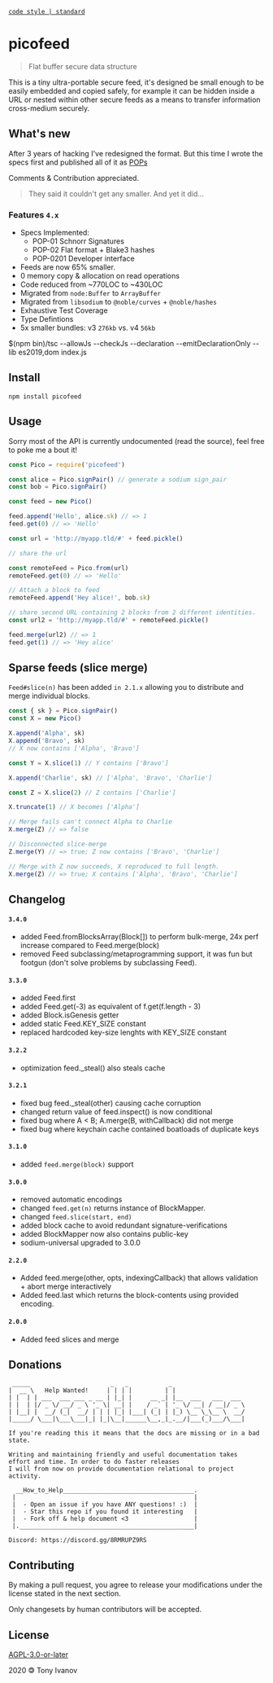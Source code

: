 [`code style | standard`](https://standardjs.com/)
# picofeed

> Flat buffer secure data structure

This is a tiny ultra-portable secure feed, it's designed be small enough to be easily
embedded and copied safely, for example it can be hidden inside a URL or nested within other
secure feeds as a means to transfer information cross-medium securely.

## What's new

After 3 years of hacking I've redesigned the format.
But this time I wrote the specs first and published all of it as [POPs](https://github.com/decentlabs-north/pops)

Comments &amp; Contribution appreciated.

> They said it couldn't get any smaller.
> And yet it did...

### Features `4.x`

- Specs Implemented:
  - POP-01 Schnorr Signatures
  - POP-02 Flat format + Blake3 hashes
  - POP-0201 Developer interface
- Feeds are now 65% smaller.
- 0 memory copy &amp; allocation on read operations
- Code reduced from ~770LOC to ~430LOC
- Migrated from `node:Buffer` to `ArrayBuffer`
- Migrated from `libsodium` to `@noble/curves` + `@noble/hashes`
- Exhaustive Test Coverage
- Type Defintions
- 5x smaller bundles: v3 `276kb` vs. v4 `56kb`

$(npm bin)/tsc --allowJs --checkJs --declaration --emitDeclarationOnly --lib es2019,dom index.js
## <a name="install"></a> Install

```
npm install picofeed
```

## <a name="usage"></a> Usage

Sorry most of the API is currently undocumented (read the source),
feel free to poke me a bout it!

```js
const Pico = require('picofeed')

const alice = Pico.signPair() // generate a sodium sign_pair
const bob = Pico.signPair()

const feed = new Pico()

feed.append('Hello', alice.sk) // => 1
feed.get(0) // => 'Hello'

const url = 'http://myapp.tld/#' + feed.pickle()

// share the url

const remoteFeed = Pico.from(url)
remoteFeed.get(0) // => 'Hello'

// Attach a block to feed
remoteFeed.append('Hey alice!', bob.sk)

// share second URL containing 2 blocks from 2 different identities.
const url2 = 'http://myapp.tld/#' + remoteFeed.pickle()

feed.merge(url2) // => 1
feed.get(1) // => 'Hey alice'
```

## Sparse feeds (slice merge)

`Feed#slice(n)` has been added `in 2.1.x` allowing you
to distribute and merge individual blocks.

```js
const { sk } = Pico.signPair()
const X = new Pico()

X.append('Alpha', sk)
X.append('Bravo', sk)
// X now contains ['Alpha', 'Bravo']

const Y = X.slice(1) // Y contains ['Bravo']

X.append('Charlie', sk) // ['Alpha', 'Bravo', 'Charlie']

const Z = X.slice(2) // Z contains ['Charlie']

X.truncate(1) // X becomes ['Alpha']

// Merge fails can't connect Alpha to Charlie
X.merge(Z) // => false

// Disconnected slice-merge
Z.merge(Y) // => true; Z now contains ['Bravo', 'Charlie']

// Merge with Z now succeeds, X reproduced to full length.
X.merge(Z) // => true; X contains ['Alpha', 'Bravo', 'Charlie']
```

## Changelog
#### `3.4.0`
- added Feed.fromBlocksArray(Block[]) to perform bulk-merge, 24x perf increase compared to Feed.merge(block)
- removed Feed subclassing/metaprogramming support, it was fun but footgun (don't solve problems by subclassing Feed).

#### `3.3.0`
- added Feed.first
- added Feed.get(-3) as equivalent of f.get(f.length - 3)
- added Block.isGenesis getter
- added static Feed.KEY_SIZE constant
- replaced hardcoded key-size lenghts with KEY_SIZE constant

#### `3.2.2`
- optimization feed._steal() also steals cache

#### `3.2.1`
- fixed bug feed._steal(other) causing cache corruption
- changed return value of feed.inspect() is now conditional
- fixed bug where A < B; A.merge(B, withCallback) did not merge
- fixed bug where keychain cache contained boatloads of duplicate keys

#### `3.1.0`
- added `feed.merge(block)` support

#### `3.0.0`
- removed automatic encodings
- changed `feed.get(n)` returns instance of BlockMapper.
- changed `feed.slice(start, end)`
- added block cache to avoid redundant signature-verifications
- added BlockMapper now also contains public-key
- sodium-universal upgraded to 3.0.0

#### `2.2.0`
- Added feed.merge(other, opts, indexingCallback) that allows validation + abort merge interactively
- Added feed.last which returns the block-contents using provided encoding.
#### `2.0.0`
-  Added feed slices and merge

## Donations

```ad
 _____                      _   _           _
|  __ \   Help Wanted!     | | | |         | |
| |  | | ___  ___ ___ _ __ | |_| |     __ _| |__  ___   ___  ___
| |  | |/ _ \/ __/ _ \ '_ \| __| |    / _` | '_ \/ __| / __|/ _ \
| |__| |  __/ (_|  __/ | | | |_| |___| (_| | |_) \__ \_\__ \  __/
|_____/ \___|\___\___|_| |_|\__|______\__,_|_.__/|___(_)___/\___|

If you're reading this it means that the docs are missing or in a bad state.

Writing and maintaining friendly and useful documentation takes
effort and time. In order to do faster releases
I will from now on provide documentation relational to project activity.

  __How_to_Help____________________________________.
 |                                                 |
 |  - Open an issue if you have ANY questions! :)  |
 |  - Star this repo if you found it interesting   |
 |  - Fork off & help document <3                  |
 |.________________________________________________|

Discord: https://discord.gg/8RMRUPZ9RS
```

## Contributing

By making a pull request, you agree to release your modifications under
the license stated in the next section.

Only changesets by human contributors will be accepted.

## License

[AGPL-3.0-or-later](./LICENSE)

2020 &#x1f12f; Tony Ivanov
